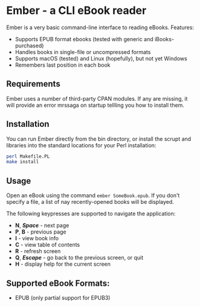 # Ember - a CLI eBook reader

Ember is a very basic command-line interface to reading eBooks. Features:

- Supports EPUB format ebooks (tested with generic and iBooks-purchased)
- Handles books in single-file or uncompressed formats
- Supports macOS (tested) and Linux (hopefully), but not yet Windows
- Remembers last position in each book

## Requirements

Ember uses a number of third-party CPAN modules. If any are missing, it will
provide an error mrssaga on startup tellling you how to install them.

## Installation

You can run Ember directly from the bin directory, or install the scrupt and
libraries into the standard locations for your Perl installation:

```sh
perl Makefile.PL
make install
```

## Usage

Open an eBook using the command `ember SomeBook.epub`. If you don't specify a
file, a list of nay recently-opened books will be displayed.

The following keypresses are supported to navigate the application:

- **N**, ***Space*** - next page
- **P**,  **B** - previous page
- **I** - view book info
- **C** - view table of contents
- **R** - refresh screen
- **Q**, ***Escape*** - go back to the previous screen, or quit
- **H** - display help for the current screen

## Supported eBook Formats:

- EPUB (only partial support for EPUB3)
